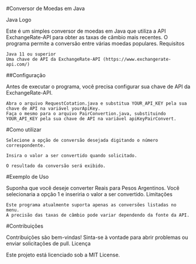 #Conversor de Moedas em Java

Java Logo

Este é um simples conversor de moedas em Java que utiliza a API ExchangeRate-API para obter as taxas de câmbio mais recentes. O programa permite a conversão entre várias moedas populares.
Requisitos

    Java 11 ou superior
    Uma chave de API da ExchangeRate-API (https://www.exchangerate-api.com/)

##Configuração

Antes de executar o programa, você precisa configurar sua chave de API da ExchangeRate-API.

    Abra o arquivo RequestCotation.java e substitua YOUR_API_KEY pela sua chave de API na variável yourApiKey.
    Faça o mesmo para o arquivo PairConvertion.java, substituindo YOUR_API_KEY pela sua chave de API na variável apiKeyPairConvert.

#Como utilizar

    Selecione a opção de conversão desejada digitando o número correspondente.

    Insira o valor a ser convertido quando solicitado.

    O resultado da conversão será exibido.

#Exemplo de Uso

Suponha que você deseje converter Reais para Pesos Argentinos. Você selecionaria a opção 1 e inseriria o valor a ser convertido.
Limitações

    Este programa atualmente suporta apenas as conversões listadas no menu.
    A precisão das taxas de câmbio pode variar dependendo da fonte da API.

#Contribuições

Contribuições são bem-vindas! Sinta-se à vontade para abrir problemas ou enviar solicitações de pull.
Licença

Este projeto está licenciado sob a MIT License.